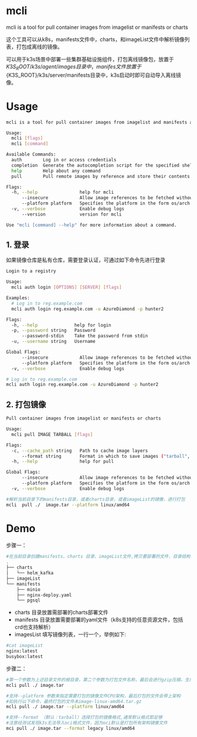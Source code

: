 # mcli
mcli is a tool for pull container images from imagelist or manifests or charts

这个工具可以从k8s，manifests文件中，charts，和imageList文件中解析镜像列表，打包成离线的镜像。

可以用于k3s场景中部署一些集群基础设施组件，打包离线镜像包，放置于${K3S_ROOT}/k3s/agent/images 目录中，manifes文件放置于${K3S_ROOT}/k3s/server/manifests目录中，k3s启动时即可自动导入离线镜像。

# Usage

```bash
mcli is a tool for pull container images from imagelist and manifests amd charts

Usage:
  mcli [flags]
  mcli [command]

Available Commands:
  auth        Log in or access credentials
  completion  Generate the autocompletion script for the specified shell
  help        Help about any command
  pull        Pull remote images by reference and store their contents locally

Flags:
  -h, --help                help for mcli
      --insecure            Allow image references to be fetched without TLS
      --platform platform   Specifies the platform in the form os/arch[/variant][:osversion] (e.g. linux/amd64). (default all)
  -v, --verbose             Enable debug logs
      --version             version for mcli

Use "mcli [command] --help" for more information about a command.
```
## 1. 登录
如果镜像仓库是私有仓库，需要登录认证，可通过如下命令先进行登录
```bash
Login to a registry

Usage:
  mcli auth login [OPTIONS] [SERVER] [flags]

Examples:
  # Log in to reg.example.com
  mcli auth login reg.example.com -u AzureDiamond -p hunter2

Flags:
  -h, --help              help for login
  -p, --password string   Password
      --password-stdin    Take the password from stdin
  -u, --username string   Username

Global Flags:
      --insecure            Allow image references to be fetched without TLS
      --platform platform   Specifies the platform in the form os/arch[/variant][:osversion] (e.g. linux/amd64). (default all)
  -v, --verbose             Enable debug logs
```

```bash
# Log in to reg.example.com
mcli auth login reg.example.com -u AzureDiamond -p hunter2
```

## 2. 打包镜像
```bash
Pull container images from imagelist or manifests or charts

Usage:
  mcli pull IMAGE TARBALL [flags]

Flags:
  -c, --cache_path string   Path to cache image layers
      --format string       Format in which to save images ("tarball", "legacy", or "oci") (default "tarball")
  -h, --help                help for pull

Global Flags:
      --insecure            Allow image references to be fetched without TLS
      --platform platform   Specifies the platform in the form os/arch[/variant][:osversion] (e.g. linux/amd64). (default all)
  -v, --verbose             Enable debug logs
```

```bash
#解析当前目录下的manifests目录，或者charts目录，或者imageList的镜像，进行打包
mcli  pull ./  image.tar --platform linux/amd64
```

# Demo
步骤一：
```bash
#在当前目录创建manifests、charts 目录，imageList文件,拷贝要部署的文件，目录结构如下：
.
├── charts
│   └── helm_kafka
├── imageList
└── manifests
    ├── minio
    ├── nginx-deploy.yaml
    └── pgsql
```
+ charts 目录放置需部署的charts部署文件
+ manifests 目录放置需要部署的yaml文件（k8s支持的任意资源文件，包括crd也支持解析）
+ imagesList 填写镜像列表，一行一个，举例如下:
```bash
#cat imageList
nginx:latest
busybox:latest
```

步骤二：
```bash
#第一个参数为上述目录文件的根目录，第二个参数为打包文件名称，最后会进行gzip压缩，生成tar.gz 格式的镜像包文件
mcli pull ./ image.tar 
```

```bash
#支持--platform 参数来指定需要打包的镜像文件CPU架构，最后打包的文件会带上架构
#如执行以下命令，最终打包的文件未image-linux-amd64.tar.gz
mcli pull ./ image.tar --platform linux/amd64
```

```bash
#支持--format （默认：tarball）选择打包的镜像格式,通常默认格式即足够
#注意经测试发现k3s无法导入oci格式文件，因为oci默认是打包所有架构镜像文件
mci pull ./ image.tar --format legacy linux/amd64
```